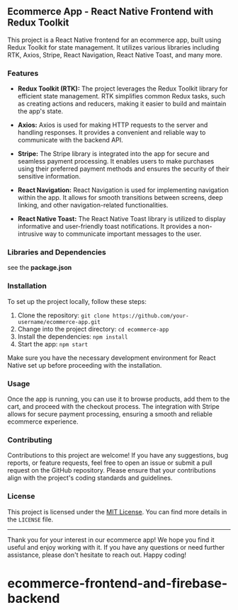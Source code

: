 ## Ecommerce App - React Native Frontend with Redux Toolkit

This project is a React Native frontend for an ecommerce app, built using Redux Toolkit for state management. It utilizes various libraries including RTK, Axios, Stripe, React Navigation, React Native Toast, and many more.

### Features

- **Redux Toolkit (RTK):** The project leverages the Redux Toolkit library for efficient state management. RTK simplifies common Redux tasks, such as creating actions and reducers, making it easier to build and maintain the app's state.

- **Axios:** Axios is used for making HTTP requests to the server and handling responses. It provides a convenient and reliable way to communicate with the backend API.

- **Stripe:** The Stripe library is integrated into the app for secure and seamless payment processing. It enables users to make purchases using their preferred payment methods and ensures the security of their sensitive information.

- **React Navigation:** React Navigation is used for implementing navigation within the app. It allows for smooth transitions between screens, deep linking, and other navigation-related functionalities.

- **React Native Toast:** The React Native Toast library is utilized to display informative and user-friendly toast notifications. It provides a non-intrusive way to communicate important messages to the user.

### Libraries and Dependencies
 see the **package.json**

### Installation

To set up the project locally, follow these steps:

1. Clone the repository: `git clone https://github.com/your-username/ecommerce-app.git`
2. Change into the project directory: `cd ecommerce-app`
3. Install the dependencies: `npm install`
4. Start the app: `npm start`

Make sure you have the necessary development environment for React Native set up before proceeding with the installation.

### Usage

Once the app is running, you can use it to browse products, add them to the cart, and proceed with the checkout process. The integration with Stripe allows for secure payment processing, ensuring a smooth and reliable ecommerce experience.

### Contributing

Contributions to this project are welcome! If you have any suggestions, bug reports, or feature requests, feel free to open an issue or submit a pull request on the GitHub repository. Please ensure that your contributions align with the project's coding standards and guidelines.

### License

This project is licensed under the [MIT License](https://opensource.org/licenses/MIT). You can find more details in the `LICENSE` file.

---
Thank you for your interest in our ecommerce app! We hope you find it useful and enjoy working with it. If you have any questions or need further assistance, please don't hesitate to reach out. Happy coding!
# ecommerce-frontend-and-firebase-backend

